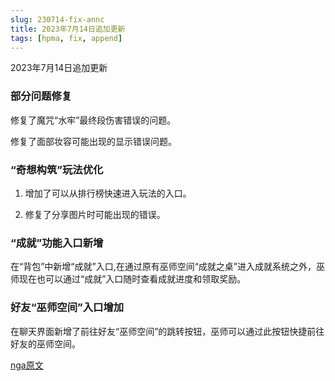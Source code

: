 ```yaml
---
slug: 230714-fix-annc
title: 2023年7月14日追加更新
tags: [hpma, fix, append]
---
```


2023年7月14日追加更新

<!--truncate-->

### <span id="fix">部分问题修复</span>

修复了魔咒“水牢”最终段伤害错误的问题。

修复了面部妆容可能出现的显示错误问题。

### “奇想构筑”玩法优化

1) 增加了可以从排行榜快速进入玩法的入口。

2) 修复了分享图片时可能出现的错误。

### “成就”功能入口新增

在“背包”中新增“成就”入口,在通过原有巫师空间“成就之桌”进入成就系统之外，巫师现在也可以通过“成就”入口随时查看成就进度和领取奖励。

### 好友“巫师空间”入口增加

在聊天界面新增了前往好友“巫师空间”的跳转按钮，巫师可以通过此按钮快捷前往好友的巫师空间。

[nga原文](https://ngabbs.com/read.php?&tid=37011881)